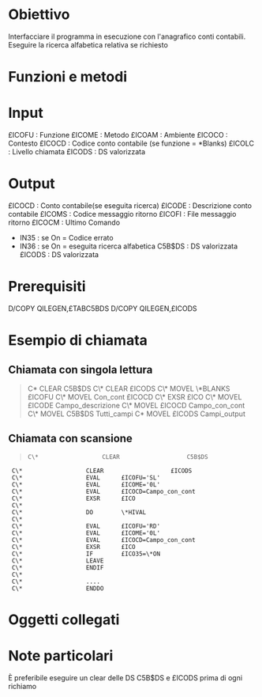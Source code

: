# Obiettivo
Interfacciare il programma in esecuzione con l'anagrafico conti contabili. Eseguire la ricerca alfabetica relativa se richiesto
# Funzioni e metodi
# Input
£ICOFU :  Funzione
£ICOME :  Metodo
£ICOAM :  Ambiente
£ICOCO :  Contesto
£ICOCD :  Codice conto contabile (se funzione = \*Blanks)
£ICOLC :  Livello chiamata
£ICODS :  DS valorizzata

# Output
£ICOCD :  Conto contabile(se eseguita ricerca)
£ICODE :  Descrizione conto contabile
£ICOMS :  Codice messaggio ritorno
£ICOFI :  File   messaggio ritorno
£ICOCM :  Ultimo Comando
- IN35  :  se On = Codice errato
- IN36  :  se On = eseguita ricerca alfabetica
C5B$DS :  DS valorizzata
£ICODS :  DS valorizzata

# Prerequisiti
D/COPY QILEGEN,£TABC5BDS
D/COPY QILEGEN,£ICODS

# Esempio di chiamata

## Chiamata con singola lettura
> C\*                  CLEAR                   C5B$DS
 C\*                  CLEAR                   £ICODS
 C\*                  MOVEL     \*BLANKS       £ICOFU
 C\*                  MOVEL     Con_cont      £ICOCD
 C\*                  EXSR      £ICO
 C\*                  MOVEL     £ICODE        Campo_descrizione
 C\*                  MOVEL     £ICOCD        Campo_con_cont
 C\*                  MOVEL     C5B$DS        Tutti_campi
 C\*                  MOVEL     £ICODS        Campi_output


## Chiamata con scansione
>     C\*                  CLEAR                   C5B$DS
     C\*                  CLEAR                   £ICODS
     C\*                  EVAL      £ICOFU='SL'
     C\*                  EVAL      £ICOME='0L'
     C\*                  EVAL      £ICOCD=Campo_con_cont
     C\*                  EXSR      £ICO
     C\*
     C\*                  DO        \*HIVAL
     C\*
     C\*                  EVAL      £ICOFU='RD'
     C\*                  EVAL      £ICOME='0L'
     C\*                  EVAL      £ICOCD=Campo_con_cont
     C\*                  EXSR      £ICO
     C\*                  IF        £ICO35=\*ON
     C\*                  LEAVE
     C\*                  ENDIF
     C\*
     C\*                  ....
     C\*                  ENDDO


# Oggetti collegati


# Note particolari
È preferibile eseguire un clear delle DS  C5B$DS e £ICODS prima di ogni richiamo
